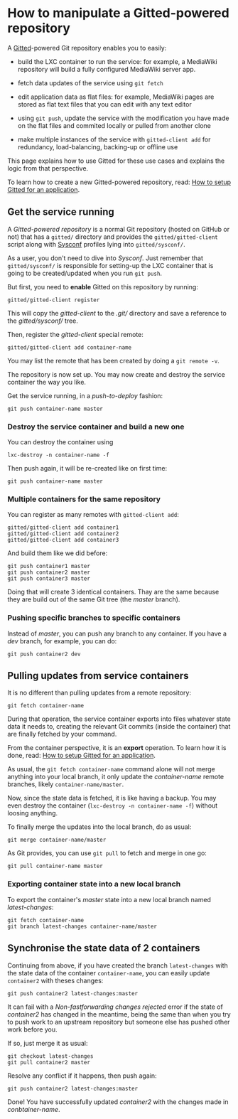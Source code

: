 # How to manipulate a Gitted-powered repository

A [Gitted](https://github.com/geonef/sysconf.gitted)-powered Git
repository enables you to easily:

* build the LXC container to run the service: for example, a MediaWiki
  repository will build a fully configured MediaWiki server app.
  
* fetch data updates of the service using ```git fetch```

* edit application data as flat files: for example, MediaWiki pages
  are stored as flat text files that you can edit with any text editor

* using ```git push```, update the service with the modification you
  have made on the flat files and commited locally or pulled from
  another clone

* make multiple instances of the service with ```gitted-client add```
  for redundancy, load-balancing, backing-up or offline use

This page explains how to use Gitted for these use cases and explains
the logic from that perspective.

To learn how to create a new Gitted-powered repository, read:
[How to setup Gitted for an application](howto-create-new.md).


## Get the service running

A *Gitted-powered repository* is a normal Git repository (hosted on
GitHub or not) that has a ```gitted/``` directory and provides the
```gitted/gitted-client``` script along with
[Sysconf](https://github.com/geonef/sysconf.base) profiles lying into
```gitted/sysconf/```.

As a user, you don't need to dive into *Sysconf*. Just remember that
```gitted/sysconf/``` is responsible for setting-up the LXC container
that is going to be created/updated when you run ```git push```.

But first, you need to **enable** Gitted on this repository by
running:
```
gitted/gitted-client register
```

This will copy the *gitted-client* to the *.git/* directory and
save a reference to the *gitted/sysconf/* tree.

Then, register the *gitted-client* special remote:
```
gitted/gitted-client add container-name
```

You may list the remote that has been created by doing a ```git remote
-v```.

The repository is now set up. You may now create and destroy the
service container the way you like.

Get the service running, in a *push-to-deploy* fashion:
```
git push container-name master
```

### Destroy the service container and build a new one

You can destroy the container using
```
lxc-destroy -n container-name -f
```

Then push again, it will be re-created like on first time:
```
git push container-name master
```

### Multiple containers for the same repository

You can register as many remotes with ```gitted-client add```:
```
gitted/gitted-client add container1
gitted/gitted-client add container2
gitted/gitted-client add container3
```

And build them like we did before:
```
git push container1 master
git push container2 master
git push container3 master
```

Doing that will create 3 identical containers. Thay are the same
because they are build out of the same Git tree (the *master*
branch).

### Pushing specific branches to specific containers

Instead of *master*, you can push any branch to any container. If you
have a *dev* branch, for example, you can do:
```
git push container2 dev
```

## Pulling updates from service containers

It is no different than pulling updates from a remote repository:
```
git fetch container-name
```

During that operation, the service container exports into files
whatever state data it needs to, creating the relevant Git commits
(inside the container) that are finally fetched by your command.

From the container perspective, it is an **export** operation. To
learn how it is done, read:
[How to setup Gitted for an application](doc/howto-create-new.md).

As usual, the ```git fetch container-name``` command alone will not
merge anything into your local branch, it only update the
*container-name* remote branches, likely ```container-name/master```.

Now, since the state data is fetched, it is like having a backup. You
may even destroy the container (```lxc-destroy -n container-name
-f```) without loosing anything.

To finally merge the updates into the local branch, do as usual:
```
git merge container-name/master
```

As Git provides, you can use ```git pull``` to fetch and merge in one
go:
```
git pull container-name master
```

### Exporting container state into a new local branch

To export the container's *master* state into a new local branch named *latest-changes*:
```
git fetch container-name
git branch latest-changes container-name/master
```


## Synchronise the state data of 2 containers

Continuing from above, if you have created the branch
```latest-changes``` with the state data of the container
```container-name```, you can easily update ```container2``` with
theses changes:
```
git push container2 latest-changes:master
```

It can fail with a *Non-fastforwarding changes rejected* error if the
state of *container2* has changed in the meantime, being the same than
when you try to push work to an upstream repository but someone else
has pushed other work before you.

If so, just merge it as usual:
```
git checkout latest-changes
git pull container2 master
```

Resolve any conflict if it happens, then push again:
```
git push container2 latest-changes:master
```

Done! You have successfully updated *container2* with the changes made
in *conbtainer-name*.
